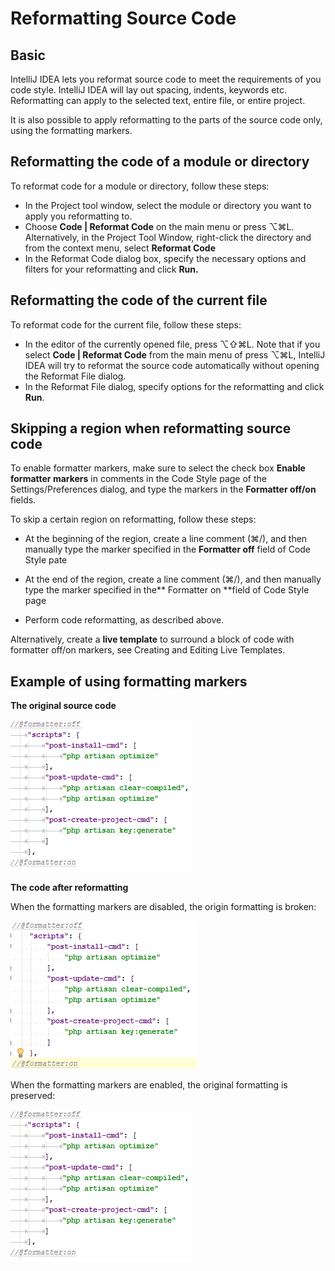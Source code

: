 # Reformatting Source Code

## Basic

IntelliJ IDEA lets you reformat source code to meet the requirements of you code style. IntelliJ IDEA will lay out spacing, indents, keywords etc. Reformatting can apply to the selected text, entire file, or entire project.

It is also possible to apply reformatting to the parts of the source code only, using the formatting markers.



## Reformatting the code of a module or directory

To reformat code for a module or directory, follow these steps:

* In the Project tool window, select the module or directory you want to apply you reformatting to.
* Choose **Code \| Reformat Code** on the main menu or press ⌥⌘L. Alternatively, in the Project Tool Window, right-click the directory and from the context menu, select **Reformat Code**
* In the Reformat Code dialog box, specify the necessary options and filters for your reformatting and click **Run.**

## Reformatting the code of the current file

To reformat code for the current file, follow these steps:

* In the editor of the currently opened file, press ⌥⇧⌘L. Note that if you select **Code \| Reformat Code** from the main menu of press ⌥⌘L, IntelliJ IDEA will try to reformat the source code automatically without opening the Reformat File dialog.
* In the Reformat File dialog, specify options for the reformatting and click **Run**.

## Skipping a region when reformatting source code

To enable formatter markers, make sure to select the check box **Enable formatter markers** in comments in the Code Style page of the Settings/Preferences dialog, and type the markers in the **Formatter off/on** fields.

To skip a certain region on reformatting, follow these steps:

* At the beginning of the region, create a line comment \(⌘/\), and then manually type the marker specified in the **Formatter off** field of Code Style pate 
* At the end of the region, create a line comment \(⌘/\), and then manually type the marker specified in the** Formatter on **field of Code Style page 

* Perform code reformatting, as described above.

Alternatively, create a **live template** to surround a block of code with formatter off/on markers, see Creating and Editing Live Templates.

## Example of using formatting markers

**The original source code**

![](/assets/1506555006322.png)

**The code after reformatting**

When the formatting markers are disabled, the origin formatting is broken:

![](/assets/1506555084682.png)

When the formatting markers are enabled, the original formatting is preserved:

![](/assets/1506555129024.png)

